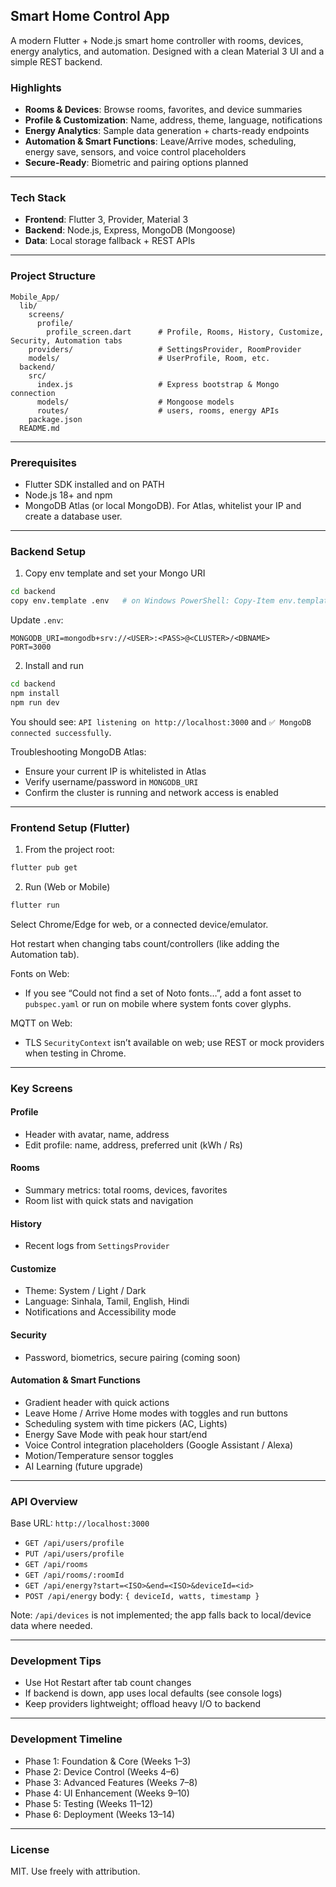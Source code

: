 ## Smart Home Control App

A modern Flutter + Node.js smart home controller with rooms, devices, energy analytics, and automation. Designed with a clean Material 3 UI and a simple REST backend.

### Highlights
- **Rooms & Devices**: Browse rooms, favorites, and device summaries
- **Profile & Customization**: Name, address, theme, language, notifications
- **Energy Analytics**: Sample data generation + charts-ready endpoints
- **Automation & Smart Functions**: Leave/Arrive modes, scheduling, energy save, sensors, and voice control placeholders
- **Secure-Ready**: Biometric and pairing options planned

---

### Tech Stack
- **Frontend**: Flutter 3, Provider, Material 3
- **Backend**: Node.js, Express, MongoDB (Mongoose)
- **Data**: Local storage fallback + REST APIs

---

### Project Structure
```text
Mobile_App/
  lib/
    screens/
      profile/
        profile_screen.dart      # Profile, Rooms, History, Customize, Security, Automation tabs
    providers/                   # SettingsProvider, RoomProvider
    models/                      # UserProfile, Room, etc.
  backend/
    src/
      index.js                   # Express bootstrap & Mongo connection
      models/                    # Mongoose models
      routes/                    # users, rooms, energy APIs
    package.json
  README.md
```

---

### Prerequisites
- Flutter SDK installed and on PATH
- Node.js 18+ and npm
- MongoDB Atlas (or local MongoDB). For Atlas, whitelist your IP and create a database user.

---

### Backend Setup
1) Copy env template and set your Mongo URI
```bash
cd backend
copy env.template .env   # on Windows PowerShell: Copy-Item env.template .env
```
Update `.env`:
```
MONGODB_URI=mongodb+srv://<USER>:<PASS>@<CLUSTER>/<DBNAME>
PORT=3000
```

2) Install and run
```bash
cd backend
npm install
npm run dev
```
You should see: `API listening on http://localhost:3000` and `✅ MongoDB connected successfully`.

Troubleshooting MongoDB Atlas:
- Ensure your current IP is whitelisted in Atlas
- Verify username/password in `MONGODB_URI`
- Confirm the cluster is running and network access is enabled

---

### Frontend Setup (Flutter)
1) From the project root:
```bash
flutter pub get
```

2) Run (Web or Mobile)
```bash
flutter run
```
Select Chrome/Edge for web, or a connected device/emulator.

Hot restart when changing tabs count/controllers (like adding the Automation tab).

Fonts on Web:
- If you see “Could not find a set of Noto fonts…”, add a font asset to `pubspec.yaml` or run on mobile where system fonts cover glyphs.

MQTT on Web:
- TLS `SecurityContext` isn’t available on web; use REST or mock providers when testing in Chrome.

---

### Key Screens
#### Profile
- Header with avatar, name, address
- Edit profile: name, address, preferred unit (kWh / Rs)

#### Rooms
- Summary metrics: total rooms, devices, favorites
- Room list with quick stats and navigation

#### History
- Recent logs from `SettingsProvider`

#### Customize
- Theme: System / Light / Dark
- Language: Sinhala, Tamil, English, Hindi
- Notifications and Accessibility mode

#### Security
- Password, biometrics, secure pairing (coming soon)

#### Automation & Smart Functions
- Gradient header with quick actions
- Leave Home / Arrive Home modes with toggles and run buttons
- Scheduling system with time pickers (AC, Lights)
- Energy Save Mode with peak hour start/end
- Voice Control integration placeholders (Google Assistant / Alexa)
- Motion/Temperature sensor toggles
- AI Learning (future upgrade)

---

### API Overview
Base URL: `http://localhost:3000`

- `GET /api/users/profile`
- `PUT /api/users/profile`
- `GET /api/rooms`
- `GET /api/rooms/:roomId`
- `GET /api/energy?start=<ISO>&end=<ISO>&deviceId=<id>`
- `POST /api/energy` body: `{ deviceId, watts, timestamp }`

Note: `/api/devices` is not implemented; the app falls back to local/device data where needed.

---

### Development Tips
- Use Hot Restart after tab count changes
- If backend is down, app uses local defaults (see console logs)
- Keep providers lightweight; offload heavy I/O to backend

---

### Development Timeline
- Phase 1: Foundation & Core (Weeks 1–3)
- Phase 2: Device Control (Weeks 4–6)
- Phase 3: Advanced Features (Weeks 7–8)
- Phase 4: UI Enhancement (Weeks 9–10)
- Phase 5: Testing (Weeks 11–12)
- Phase 6: Deployment (Weeks 13–14)

---

### License
MIT. Use freely with attribution.